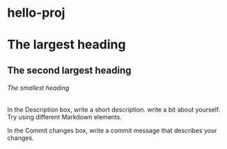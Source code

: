# hello-proj
# The largest heading
## The second largest heading
###### The smallest heading
In the Description box, write a short description.
 write a bit about yourself. Try using different Markdown elements.
 
 In the Commit changes box, write a commit message that describes your changes.

